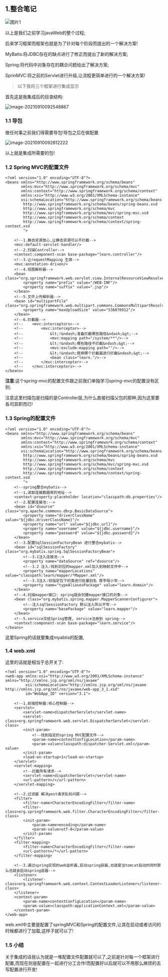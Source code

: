 ## 1.整合笔记

![图片1](https://gitee.com/miawei/pic-go-img/raw/master/imgs/%E5%9B%BE%E7%89%871.png)

以上是我们之前学习javaWeb的整个过程;

后来学习框架而框架也就是为了针对每个阶段而提出的一个解决方案!

MyBatis:将JDBC存在的缺点进行了修正而提出了新的解决方案;

Spring:将代码中对象存在的耦合问题给出了解决方案;

SprinMVC:将之前的Servlet进行升级,让流程更简单进行的一个解决方案!

> 以下我将三个框架进行集成显示

首先这是我集成后的目录结构:

![image-20210910092548867](https://gitee.com/miawei/pic-go-img/raw/master/imgs/image-20210910092548867.png)

### 1.1 导包

做任何事之前我们得需要导包!导包之后在做配置

![image-20210910092812222](https://gitee.com/miawei/pic-go-img/raw/master/imgs/image-20210910092812222.png)

以上就是集成所需要的包!

### 1.2 Spring MVC的配置文件

```xml-dtd
<?xml version="1.0" encoding="UTF-8"?>
<beans xmlns="http://www.springframework.org/schema/beans"
       xmlns:mvc="http://www.springframework.org/schema/mvc"
       xmlns:context="http://www.springframework.org/schema/context"
       xmlns:xsi="http://www.w3.org/2001/XMLSchema-instance"
       xsi:schemaLocation="http://www.springframework.org/schema/beans
        http://www.springframework.org/schema/beans/spring-beans.xsd
        http://www.springframework.org/schema/mvc
        http://www.springframework.org/schema/mvc/spring-mvc.xsd
        http://www.springframework.org/schema/context
        http://www.springframework.org/schema/context/spring-context.xsd
        ">

    <!--1.静态资源放心,让静态资源可以不拦截-->
    <mvc:default-servlet-handler/>
    <!--2.扫描Controller-->
    <context:component-scan base-package="learn.controller"/>
    <!--3.让requestMapping 生效-->
    <mvc:annotation-driven/>
    <!--4.视图解析器-->
    <bean class="org.springframework.web.servlet.view.InternalResourceViewResolver">
        <property name="prefix" value="/WEB-INF"/>
        <property name="suffix" value=".jsp"/>
    </bean>
    <!--5.文件上传解析器-->
    <bean id="multipartFile" class="org.springframework.web.multipart.commons.CommonsMultipartResolver">
        <property name="maxUploadSize" value="536870912"/>
    </bean>
    <!--6.拦截器-->
    <!--    <mvc:interceptors>-->
    <!--        <mvc:interceptor>-->
    <!--            &lt;!&ndash;准备拦截哪些路径&ndash;&gt;-->
    <!--            <mvc:mapping path="/system/**"/>-->
    <!--            &lt;!&ndash;哪些路径不拦截&ndash;&gt;-->
    <!--            <mvc:exclude-mapping path=""/>-->
    <!--            &lt;!&ndash;使用哪个拦截器进行拦截&ndash;&gt;-->
    <!--            <bean class="learn."/>-->
    <!--        </mvc:interceptor>-->
    <!--    </mvc:interceptors>-->
</beans>
```

**注意**:这个spring-mvc的配置文件跟之前我们单独学习spring-mvc的配置没有区别;

注意这里扫描包是扫描的是Controller层,为什么直接扫描父包的那种,因为这里要各司其职而已!

### 1.3 Spring的配置文件

```xml-dtd
<?xml version="1.0" encoding="UTF-8"?>
<beans xmlns="http://www.springframework.org/schema/beans"
       xmlns:mvc="http://www.springframework.org/schema/mvc"
       xmlns:context="http://www.springframework.org/schema/context"
       xmlns:xsi="http://www.w3.org/2001/XMLSchema-instance"
       xsi:schemaLocation="http://www.springframework.org/schema/beans
        http://www.springframework.org/schema/beans/spring-beans.xsd
        http://www.springframework.org/schema/mvc
        http://www.springframework.org/schema/mvc/spring-mvc.xsd
        http://www.springframework.org/schema/context
        http://www.springframework.org/schema/context/spring-context.xsd
        ">
    <!--spring整合mybatis-->
    <!--1,读取连接数据库的地址-->
    <context:property-placeholder location="classpath:db.properties"/>
    <!--2.配置连接池:-->
    <bean id="dsource" class="org.apache.commons.dbcp.BasicDataSource">
        <property name="driverClassName" value="${jdbc.driverClassName}"/>
        <property name="url" value="${jdbc.url}"/>
        <property name="username" value="${jdbc.username}"/>
        <property name="password" value="${jdbc.password}"/>
    </bean>
    <!--3.配置SqlSessionFactoryBean 进行整合mybatis-->
    <bean id="sqlSessionFactory" class="org.mybatis.spring.SqlSessionFactoryBean">
        <!--3.1注入连接池-->
        <property name="dataSource" ref="dsource"/>
        <!--3.2 注入:找到对应的mapper.xml加入到映射文件中-->
        <property name="mapperLocations" value="classpath:learn/mapper/*Mapper.xml"/>
        <!--3.3注入:将指定包下的类进行批量别名 首字母小写-->
        <property name="typeAliasesPackage" value="learn.domain"/>
    </bean>
    <!--4.扫描mapper接口: spring就会创建mapper接口的对象-->
    <bean class="org.mybatis.spring.mapper.MapperScannerConfigurer">
        <!--注入sqlSessionFactory 默认注入所以不写-->
        <property name="basePackage" value="learn.mapper"/>
    </bean>
    <!--5.service交给Spring管理, service注册到 spring-->
    <context:component-scan base-package="learn.service"/>
</beans>
```

这里Spring的话就要集成myabtis的配置,

### 1.4 web.xml

这里的话就是相当于总开关了:

```xml-dtd
<?xml version="1.0" encoding="UTF-8"?>
<web-app xmlns:xsi="http://www.w3.org/2001/XMLSchema-instance" xmlns="http://xmlns.jcp.org/xml/ns/javaee"
         xsi:schemaLocation="http://xmlns.jcp.org/xml/ns/javaee http://xmlns.jcp.org/xml/ns/javaee/web-app_3_1.xsd"
         id="WebApp_ID" version="3.1">

    <!--1.前端控制器:核心控制器-->
    <servlet>
        <servlet-name>dispatcherServlet</servlet-name>
        <servlet-class>org.springframework.web.servlet.DispatcherServlet</servlet-class>
        <init-param>
            <!--找到指定的spring MVC配置文件-->
            <param-name>contextConfigLocation</param-name>
            <param-value>classpath:dispatcher-Servlet.xml</param-value>
        </init-param>
        <load-on-startup>1</load-on-startup>
    </servlet>
    <servlet-mapping>
        <!--拦截所有请求-->
        <servlet-name>dispatcherServlet</servlet-name>
        <url-pattern>/</url-pattern>
    </servlet-mapping>

    <!--2.过滤器 解决post请求乱码问题-->
    <filter>
        <filter-name>CharacterEncodingFilter</filter-name>
        <filter-class>org.springframework.web.filter.CharacterEncodingFilter</filter-class>
        <init-param>
            <param-name>encoding</param-name>
            <param-value>utf-8</param-value>
        </init-param>
    </filter>
    <filter-mapping>
        <filter-name>CharacterEncodingFilter</filter-name>
        <url-pattern>/*</url-pattern>
    </filter-mapping>

    <!--3.通过spring实现的web监听器,启动spring容器,也就是当tomcat启动的同时那么也就会启动spring容器-->
    <listener>
        <listener-class>org.springframework.web.context.ContextLoaderListener</listener-class>
    </listener>
    <context-param>
        <param-name>contextConfigLocation</param-name>
        <param-value>classpath:applicationContext.xml</param-value>
    </context-param>
</web-app>
```

 web.xml中主要是配置了springMVC和Spring的配置文件,让其在启动或者访问的时候都进行了加载,这样子就可以了!

### 1.5 小结

关于集成的话我认为就是一堆配置文件配置就可以了,之前是针对每一个框架进行配置,而现在则是配置在一起进行分工合作!而配置好以后就可以不用那么麻烦的去写配置进行开发!

